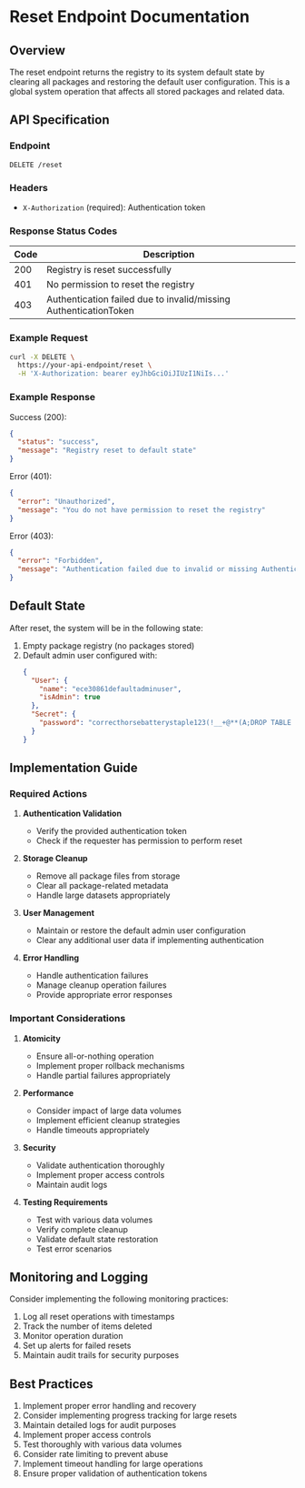 # Reset Endpoint Documentation

## Overview
The reset endpoint returns the registry to its system default state by clearing all packages and restoring the default user configuration. This is a global system operation that affects all stored packages and related data.

## API Specification

### Endpoint
```
DELETE /reset
```

### Headers
- `X-Authorization` (required): Authentication token

### Response Status Codes
| Code | Description |
|------|-------------|
| 200  | Registry is reset successfully |
| 401  | No permission to reset the registry |
| 403  | Authentication failed due to invalid/missing AuthenticationToken |

### Example Request
```bash
curl -X DELETE \
  https://your-api-endpoint/reset \
  -H 'X-Authorization: bearer eyJhbGciOiJIUzI1NiIs...'
```

### Example Response
Success (200):
```json
{
  "status": "success",
  "message": "Registry reset to default state"
}
```

Error (401):
```json
{
  "error": "Unauthorized",
  "message": "You do not have permission to reset the registry"
}
```

Error (403):
```json
{
  "error": "Forbidden",
  "message": "Authentication failed due to invalid or missing AuthenticationToken"
}
```

## Default State
After reset, the system will be in the following state:

1. Empty package registry (no packages stored)
2. Default admin user configured with:
   ```json
   {
     "User": {
       "name": "ece30861defaultadminuser",
       "isAdmin": true
     },
     "Secret": {
       "password": "correcthorsebatterystaple123(!__+@**(A;DROP TABLE packages"
     }
   }
   ```

## Implementation Guide

### Required Actions

1. **Authentication Validation**
   - Verify the provided authentication token
   - Check if the requester has permission to perform reset

2. **Storage Cleanup**
   - Remove all package files from storage
   - Clear all package-related metadata
   - Handle large datasets appropriately

3. **User Management**
   - Maintain or restore the default admin user configuration
   - Clear any additional user data if implementing authentication

4. **Error Handling**
   - Handle authentication failures
   - Manage cleanup operation failures
   - Provide appropriate error responses

### Important Considerations

1. **Atomicity**
   - Ensure all-or-nothing operation
   - Implement proper rollback mechanisms
   - Handle partial failures appropriately

2. **Performance**
   - Consider impact of large data volumes
   - Implement efficient cleanup strategies
   - Handle timeouts appropriately

3. **Security**
   - Validate authentication thoroughly
   - Implement proper access controls
   - Maintain audit logs

4. **Testing Requirements**
   - Test with various data volumes
   - Verify complete cleanup
   - Validate default state restoration
   - Test error scenarios

## Monitoring and Logging

Consider implementing the following monitoring practices:
1. Log all reset operations with timestamps
2. Track the number of items deleted
3. Monitor operation duration
4. Set up alerts for failed resets
5. Maintain audit trails for security purposes

## Best Practices

1. Implement proper error handling and recovery
2. Consider implementing progress tracking for large resets
3. Maintain detailed logs for audit purposes
4. Implement proper access controls
5. Test thoroughly with various data volumes
6. Consider rate limiting to prevent abuse
7. Implement timeout handling for large operations
8. Ensure proper validation of authentication tokens
